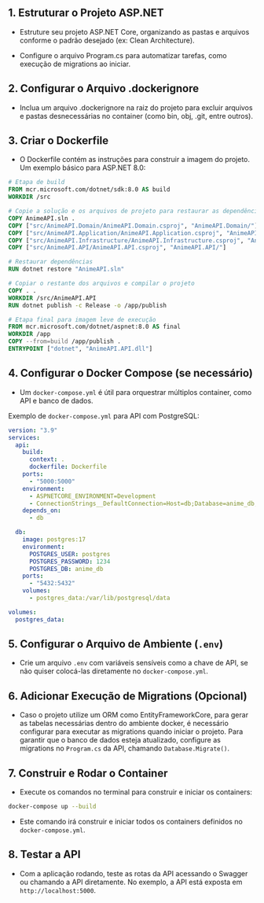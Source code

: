 ## 1. Estruturar o Projeto ASP.NET

- Estruture seu projeto ASP.NET Core, organizando as pastas e arquivos conforme o padrão desejado (ex: Clean Architecture).

- Configure o arquivo Program.cs para automatizar tarefas, como execução de migrations ao iniciar.

## 2. Configurar o Arquivo .dockerignore

- Inclua um arquivo .dockerignore na raiz do projeto para excluir arquivos e pastas desnecessárias no container (como bin, obj, .git, entre outros).

## 3. Criar o Dockerfile

- O Dockerfile contém as instruções para construir a imagem do projeto. Um exemplo básico para ASP.NET 8.0:

```dockerfile
# Etapa de build
FROM mcr.microsoft.com/dotnet/sdk:8.0 AS build
WORKDIR /src

# Copie a solução e os arquivos de projeto para restaurar as dependências
COPY AnimeAPI.sln .
COPY ["src/AnimeAPI.Domain/AnimeAPI.Domain.csproj", "AnimeAPI.Domain/"]
COPY ["src/AnimeAPI.Application/AnimeAPI.Application.csproj", "AnimeAPI.Application/"]
COPY ["src/AnimeAPI.Infrastructure/AnimeAPI.Infrastructure.csproj", "AnimeAPI.Infrastructure/"]
COPY ["src/AnimeAPI.API/AnimeAPI.API.csproj", "AnimeAPI.API/"]

# Restaurar dependências
RUN dotnet restore "AnimeAPI.sln"

# Copiar o restante dos arquivos e compilar o projeto
COPY . .
WORKDIR /src/AnimeAPI.API
RUN dotnet publish -c Release -o /app/publish

# Etapa final para imagem leve de execução
FROM mcr.microsoft.com/dotnet/aspnet:8.0 AS final
WORKDIR /app
COPY --from=build /app/publish .
ENTRYPOINT ["dotnet", "AnimeAPI.API.dll"]

```

## 4. Configurar o Docker Compose (se necessário)

- Um `docker-compose.yml` é útil para orquestrar múltiplos container, como API e banco de dados.

Exemplo de `docker-compose.yml` para API com PostgreSQL:

```yaml
version: "3.9"
services:
  api:
    build:
      context: .
      dockerfile: Dockerfile
    ports:
      - "5000:5000"
    environment:
      - ASPNETCORE_ENVIRONMENT=Development
      - ConnectionStrings__DefaultConnection=Host=db;Database=anime_db;Username=postgres;Password=1234
    depends_on:
      - db

  db:
    image: postgres:17
    environment:
      POSTGRES_USER: postgres
      POSTGRES_PASSWORD: 1234
      POSTGRES_DB: anime_db
    ports:
      - "5432:5432"
    volumes:
      - postgres_data:/var/lib/postgresql/data

volumes:
  postgres_data:
```

## 5. Configurar o Arquivo de Ambiente (`.env`)

- Crie um arquivo `.env` com variáveis sensíveis como a chave de API, se não quiser colocá-las diretamente no `docker-compose.yml`.

## 6. Adicionar Execução de Migrations (Opcional)

- Caso o projeto utilize um ORM como EntityFrameworkCore, para gerar as tabelas necessárias dentro do ambiente docker, é necessário configurar para executar as migrations quando iniciar o projeto. Para garantir que o banco de dados esteja atualizado, configure as migrations no `Program.cs` da API, chamando `Database.Migrate()`.

## 7. Construir e Rodar o Container

- Execute os comandos no terminal para construir e iniciar os containers:

```bash
docker-compose up --build
```

- Este comando irá construir e iniciar todos os containers definidos no `docker-compose.yml`.

## 8. Testar a API

- Com a aplicação rodando, teste as rotas da API acessando o Swagger ou chamando a API diretamente. No exemplo, a API está exposta em `http://localhost:5000`.
